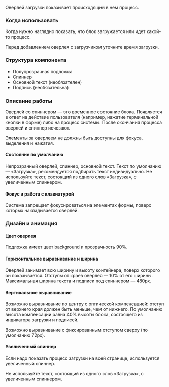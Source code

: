 Оверлей загрузки показывает происходящий в нем процесс.

### Когда использовать

Когда нужно наглядно показать, что блок загружается или идет какой-то процесс.

<div class="kbq-alert kbq-alert_info" style="margin-top: 15px;">
    <i class="mc kbq-icon kbq-info-o_16 kbq-alert__icon"></i>
    Перед добавлением оверлея с загрузчиком уточните время загрузки.
</div>

### Структура компонента

-   Полупрозрачная подложка
-   Спиннер
-   Основной текст (необязателен)
-   Подпись (необязательна)

<!-- example(loader-overlay-overview) -->

### Описание работы

Оверлей со спиннером — это временное состояние блока. Появляется в ответ на действие пользователя (например, нажатие терминальной кнопки в форме) либо на процесс системы. После окончания процесса оверлей и спиннер исчезают.

Элементы за оверлеем не должны быть доступны для фокуса, выделения и нажатия.

#### Состояние по умолчанию

Непрозрачный оверлей, спиннер, основной текст.
Текст по умолчанию — «Загрузка», рекомендуется подбирать текст индивидуально.
Не используйте текст, состоящий из одного слов «Загрузка», с увеличенным спиннером.

<!-- example(loader-overlay-default) -->

#### Фокус и работа с клавиатурой

Система запрещает фокусироваться на элементах формы, поверх которых накладывается оверлей.

### Дизайн и анимация

#### Цвет оверлея

Подложка имеет цвет background и прозрачность 90%.

#### Горизонтальное выравнивание и ширина

Оверлей занимает всю ширину и высоту контейнера, поверх которого он показывается.
Отступы от краев оверлея — 10% от его ширины.
Максимальная ширина текста и подписи под спиннером — 480px.

#### Вертикальное выравнивание

Возможно выравнивание по центру с оптической компенсацией: отступ от верхнего края должен быть меньше, чем от нижнего. По умолчанию высота компенсации равна 40% высоты блока, состоящего из индикатора загрузки и подписей.

Возможно выравнивание с фиксированным отступом сверху (по умолчанию 72px).

<!-- example(loader-overlay-fixed-top) -->

#### Увеличенный спиннер

Если надо показать процесс загрузки на всей странице, используется увеличенный спиннер.

<div class="kbq-alert kbq-alert_info" style="margin-top: 15px;">
    <i class="mc kbq-icon kbq-info-o_16 kbq-alert__icon"></i>
    Не используйте текст, состоящий из одного слов «Загрузка», с увеличенным спиннером.
</div>

<!-- example(loader-overlay-large) -->
